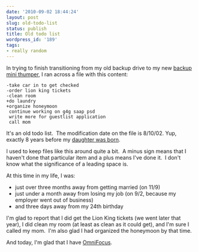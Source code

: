 ```yaml
---
date: '2010-09-02 18:44:24'
layout: post
slug: old-todo-list
status: publish
title: Old todo list
wordpress_id: '189'
tags:
- really random
---
```


In trying to finish transitioning from my old backup drive to my new <a href="/2010/03/14/my-mini-thumper-is-online/">backup mini thumper</a>, I ran across a file with this content:

``` plain
-take car in to get checked
-order lion king tickets
-clean room
+do laundry
+organize honeymoon
 continue working on g4g saap psd
 write more for guestlist application
 call mom

```

It's an old todo list.  The modification date on the file is 8/10/02. Yup, exactly 8 years before my <a href="http://baby.joneses.us/">daughter was born</a>.

I used to keep files like this around quite a bit.  A minus sign means that I haven't done that particular item and a plus means I've done it.  I don't know what the significance of a leading space is.

At this time in my life, I was:
<ul>
	<li>just over three months away from getting married (on 11/9)</li>
	<li>just under a month away from losing my job (on 9/2, because my employer went out of business)</li>
	<li>and three days away from my 24th birthday</li>
</ul>
I'm glad to report that I did get the Lion King tickets (we went later that year), I did clean my room (at least as clean as it could get), and I'm sure I called my mom.  I'm also glad I had organized the honeymoon by that time.

And today, I'm glad that I have <a href="http://www.omnigroup.com/products/omnifocus/">OmniFocus</a>.